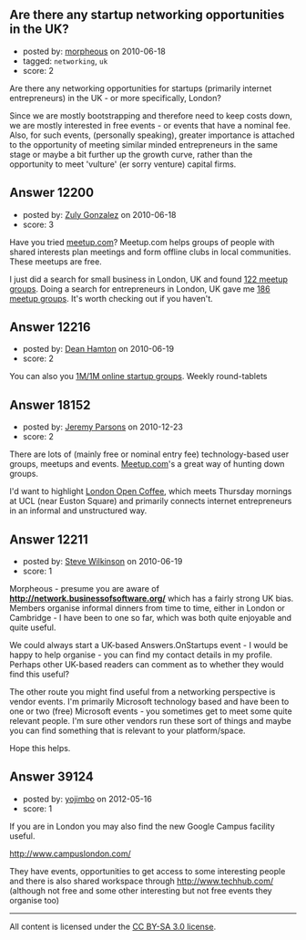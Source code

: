## Are there any startup networking opportunities in the UK?

- posted by: [morpheous](https://stackexchange.com/users/-1/3365-morpheous) on 2010-06-18
- tagged: `networking`, `uk`
- score: 2

Are there any networking opportunities for startups (primarily internet entrepreneurs) in the UK - or more specifically, London?

Since we are mostly bootstrapping and therefore need to keep costs down, we are mostly interested in free events - or events that have a nominal fee. Also, for such events, (personally speaking), greater importance is attached to the opportunity of meeting similar minded entrepreneurs in the same stage or maybe a bit further up the growth curve, rather than the opportunity to meet 'vulture' (er sorry venture) capital firms.


## Answer 12200

- posted by: [Zuly Gonzalez](https://stackexchange.com/users/-1/2692-zuly-gonzalez) on 2010-06-18
- score: 3

<p>Have you tried <a href="http://www.meetup.com/" rel="nofollow">meetup.com</a>? Meetup.com helps groups of people with shared interests plan meetings and form offline clubs in local communities. These meetups are free.</p>

<p>I just did a search for small business in London, UK and found <a href="http://smallbiz.meetup.com/cities/gb/17/london/" rel="nofollow">122 meetup groups</a>. Doing a search for entrepreneurs in London, UK gave me <a href="http://www.meetup.com/find/?keywords=entrepreneurs&amp;userFreeform=London%2C+England%2C+United+Kingdom&amp;mcId=c1012717&amp;mcName=&amp;lat=&amp;lon=&amp;gcResults=&amp;op=search&amp;resetgeo=true&amp;events=&amp;submitButton=Search&amp;radius=25&amp;radiusSet=true" rel="nofollow">186 meetup groups</a>. It's worth checking out if you haven't.</p>



## Answer 12216

- posted by: [Dean Hamton](https://stackexchange.com/users/-1/3661-dean-hamton) on 2010-06-19
- score: 2

<p>You can also you <a href="http://www.sramanamitra.com/entrepreneurship-strategy-roundtables/" rel="nofollow">1M/1M online startup groups</a>. Weekly round-tablets</p>



## Answer 18152

- posted by: [Jeremy Parsons](https://stackexchange.com/users/-1/4291-jeremy-parsons) on 2010-12-23
- score: 2

<p>There are lots of (mainly free or nominal entry fee) technology-based user groups, meetups and events. <a href="http://entrepreneur.meetup.com/cities/gb/17/london/" rel="nofollow">Meetup.com</a>'s a great way of hunting down groups.</p>

<p>I'd want to highlight <a href="http://www.meetup.com/londonocc/" rel="nofollow">London Open Coffee</a>, which meets Thursday mornings at UCL (near Euston Square) and primarily connects internet entrepreneurs in an informal and unstructured way.</p>



## Answer 12211

- posted by: [Steve Wilkinson](https://stackexchange.com/users/-1/2177-steve-wilkinson) on 2010-06-19
- score: 1

<p>Morpheous - presume you are aware of <strong><a href="http://network.businessofsoftware.org" rel="nofollow">http://network.businessofsoftware.org/</a></strong> which has a fairly strong UK bias.  Members organise informal dinners from time to time, either in London or Cambridge - I have been to one so far, which was both quite enjoyable and quite useful.</p>

<p>We could always start a UK-based Answers.OnStartups event - I would be happy to help organise - you can find my contact details in my profile.  Perhaps other UK-based readers can comment as to whether they would find this useful?</p>

<p>The other route you might find useful from a networking perspective is vendor events.  I'm primarily Microsoft technology based and have been to one or two (free) Microsoft events - you sometimes get to meet some quite relevant people.  I'm sure other vendors run these sort of things and maybe you can find something that is relevant to your platform/space.</p>

<p>Hope this helps.</p>



## Answer 39124

- posted by: [yojimbo](https://stackexchange.com/users/-1/11366-yojimbo) on 2012-05-16
- score: 1

If you are in London you may also find the new Google Campus facility useful.

http://www.campuslondon.com/

They have events, opportunities to get access to some interesting people and there is also shared workspace through http://www.techhub.com/ (although not free and some other interesting but not free events they organise too)






---

All content is licensed under the [CC BY-SA 3.0 license](https://creativecommons.org/licenses/by-sa/3.0/).
